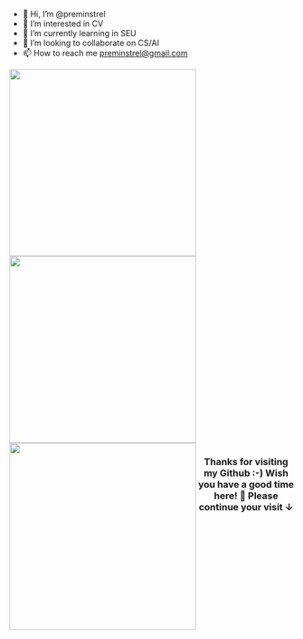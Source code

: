 - 👋 Hi, I’m @preminstrel
- 👀 I’m interested in CV
- 🌱 I’m currently learning in SEU
- 💞️ I’m looking to collaborate on CS/AI
- 📫 How to reach me preminstrel@gmail.com


<img align="left" src="https://github-readme-stats.vercel.app/api?username=preminstrel&bg_color=22272E&text_color=CDD9E5&count_private=true&show_icons=true&hide_border=true&include_all_commits=true" width="330px"/> 
<img src="https://github-readme-stats.vercel.app/api/top-langs/?username=preminstrel&layout=compact&bg_color=22272E&text_color=CDD9E5&langs_count=10&hide_border=true" width="330px"/>
<img align="left" src="https://github-profile-trophy.vercel.app/?username=preminstrel&theme=onedark&row=2&column=4&no-frame=true&margin-w=16&margin-h=16&no-bg=true" width="330px"/>

<h3 align="center">Thanks for visiting my Github :-) Wish you have a good time here! 🎉 Please continue your visit ↓</h3>
